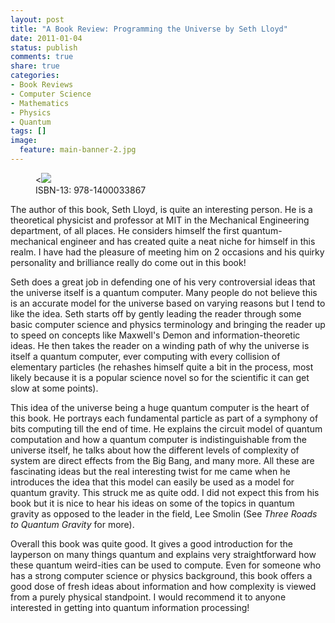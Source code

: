 ```yaml
---
layout: post
title: "A Book Review: Programming the Universe by Seth Lloyd"
date: 2011-01-04
status: publish
comments: true
share: true
categories:
- Book Reviews
- Computer Science
- Mathematics
- Physics
- Quantum
tags: []
image:
  feature: main-banner-2.jpg
---
```


<figure>
	<<img src="/images/programming_the_universe1-194x300.jpg" />
	<figcaption>ISBN-13: 978-1400033867</figcaption>
</figure>

The author of this book, Seth Lloyd, is quite an interesting person. He is a theoretical physicist and professor at MIT in the Mechanical Engineering department, of all places. He considers himself the first quantum-mechanical engineer and has created quite a neat niche for himself in this realm. I have had the pleasure of meeting him on 2 occasions and his quirky personality and brilliance really do come out in this book!

Seth does a great job in defending one of his very controversial ideas that the universe itself is a quantum computer. Many people do not believe this is an accurate model for the universe based on varying reasons but I tend to like the idea. Seth starts off by gently leading the reader through some basic computer science and physics terminology and bringing the reader up to speed on concepts like Maxwell's Demon and information-theoretic ideas. He then takes the reader on a winding path of why the universe is itself a quantum computer, ever computing with every collision of elementary particles (he rehashes himself quite a bit in the process, most likely because it is a popular science novel so for the scientific it can get slow at some points).

This idea of the universe being a huge quantum computer is the heart of this book. He portrays each fundamental particle as part of a symphony of bits computing till the end of time. He explains the circuit model of quantum computation and how a quantum computer is indistinguishable from the universe itself, he talks about how the different levels of complexity of system are direct effects from the Big Bang, and many more. All these are fascinating ideas but the real interesting twist for me came when he introduces the idea that this model can easily be used as a model for quantum gravity. This struck me as quite odd. I did not expect this from his book but it is nice to hear his ideas on some of the topics in quantum gravity as opposed to the leader in the field, Lee Smolin (See <i>Three Roads to Quantum Gravity</i> for more).

Overall this book was quite good. It gives a good introduction for the layperson on many things quantum and explains very straightforward how these quantum weird-ities can be used to compute. Even for someone who has a strong computer science or physics background, this book offers a good dose of fresh ideas about information and how complexity is viewed from a purely physical standpoint. I would recommend it to anyone interested in getting into quantum information processing!
